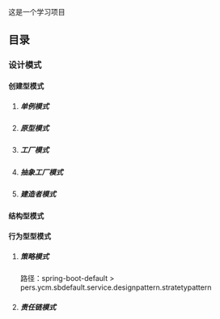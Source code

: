 这是一个学习项目

## 目录
### 设计模式
#### 创建型模式
1. ##### 单例模式

1. ##### 原型模式

1. ##### 工厂模式

1. ##### 抽象工厂模式

1. ##### 建造者模式
#### 结构型模式
#### 行为型型模式
1. ##### 策略模式

   路径：spring-boot-default > pers.ycm.sbdefault.service.designpattern.stratetypattern

2. ##### 责任链模式

 

